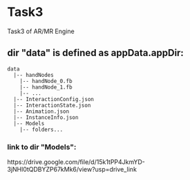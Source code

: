 # Task3
Task3 of AR/MR Engine

## dir "data" is defined as appData.appDir:
```
data
  |-- handNodes
    |-- handNode_0.fb
    |-- handNode_1.fb
    |-- ...
  |-- InteractionConfig.json
  |-- InteractionState.json
  |-- Animation.json
  |-- InstanceInfo.json
  |-- Models
    |-- folders...
```
### link to dir "Models": 
<link>https://drive.google.com/file/d/15k1tPP4JkmYD-3jNHl0tQDBYZP67kMk6/view?usp=drive_link</link>
